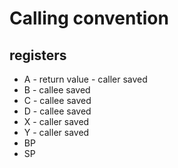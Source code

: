 


# Calling convention

## registers
- A - return value - caller saved
- B - callee saved
- C - callee saved
- D - callee saved
- X - caller saved
- Y - caller saved
- BP
- SP
